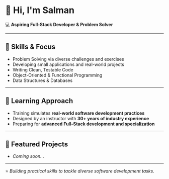 # 👋 Hi, I'm Salman

💻 **Aspiring Full-Stack Developer & Problem Solver**  


---

## 🚀 Skills & Focus
- Problem Solving via diverse challenges and exercises
- Developing small applications and real-world projects
- Writing Clean, Testable Code
- Object-Oriented & Functional Programming
- Data Structures & Databases

---

## 🌱 Learning Approach
- Training simulates **real-world software development practices**
- Designed by an instructor with **30+ years of industry experience**
- Preparing for **advanced Full-Stack development and specialization**

---

## 📂 Featured Projects
- *Coming soon...*

---

⭐ *Building practical skills to tackle diverse software development tasks.*

